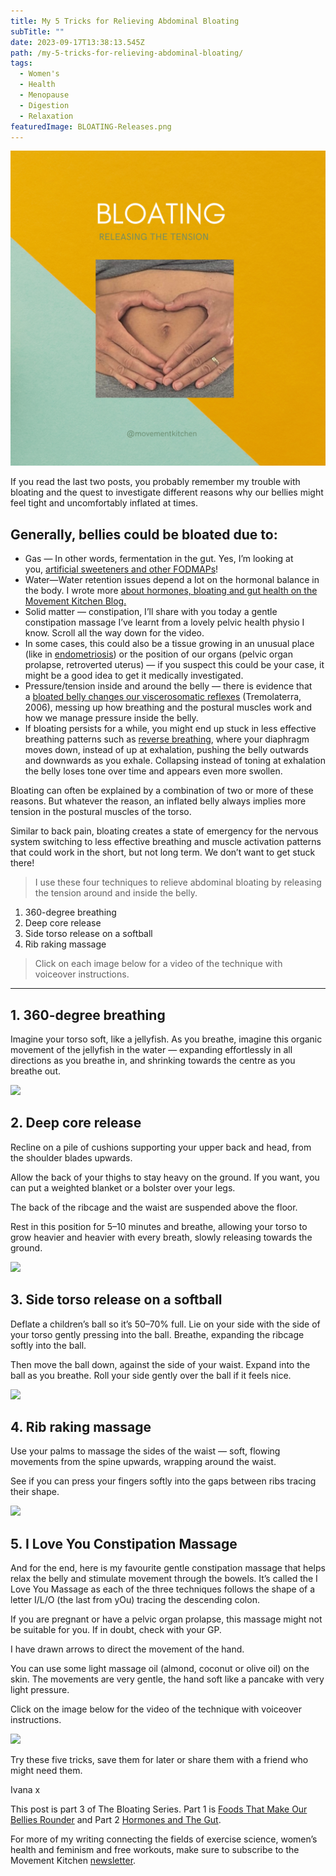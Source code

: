 ```yaml
---
title: My 5 Tricks for Relieving Abdominal Bloating
subTitle: ""
date: 2023-09-17T13:38:13.545Z
path: /my-5-tricks-for-relieving-abdominal-bloating/
tags:
  - Women's
  - Health
  - Menopause
  - Digestion
  - Relaxation
featuredImage: BLOATING-Releases.png
---
```

![Bloating and Food Choices](BLOATING-Releases.png)

If you read the last two posts, you probably remember my trouble with bloating and the quest to investigate different reasons why our bellies might feel tight and uncomfortably inflated at times.

## Generally, bellies could be bloated due to:

- Gas — In other words, fermentation in the gut. Yes, I’m looking at you, [artificial sweeteners and other FODMAPs](https://www.movementkitchen.co.uk/blog/foods-that-make-our-bellies-rounder/)!
- Water—Water retention issues depend a lot on the hormonal balance in the body. I wrote more [about hormones, bloating and gut health on the Movement Kitchen Blog.](https://www.movementkitchen.co.uk/blog/hormones-and-the-gut/)
- Solid matter — constipation, I’ll share with you today a gentle constipation massage I’ve learnt from a lovely pelvic health physio I know. Scroll all the way down for the video.
- In some cases, this could also be a tissue growing in an unusual place (like in [endometriosis](https://www.endometriosis-uk.org/what-endometriosis)) or the position of our organs (pelvic organ prolapse, retroverted uterus) — if you suspect this could be your case, it might be a good idea to get it medically investigated.
- Pressure/tension inside and around the belly — there is evidence that a [bloated belly changes our viscerosomatic reflexes](https://www.gastrojournal.org/article/S0016-5085(05)02576-X/fulltext) (Tremolaterra, 2006), messing up how breathing and the postural muscles work and how we manage pressure inside the belly.
- If bloating persists for a while, you might end up stuck in less effective breathing patterns such as [reverse breathing](https://youtube.com/shorts/gxlNFxy3WUU?feature=share), where your diaphragm moves down, instead of up at exhalation, pushing the belly outwards and downwards as you exhale. Collapsing instead of toning at exhalation the belly loses tone over time and appears even more swollen.

Bloating can often be explained by a combination of two or more of these reasons. But whatever the reason, an inflated belly always implies more tension in the postural muscles of the torso.

Similar to back pain, bloating creates a state of emergency for the nervous system switching to less effective breathing and muscle activation patterns that could work in the short, but not long term. We don’t want to get stuck there!

> I use these four techniques to relieve abdominal bloating by releasing the tension around and inside the belly.

1. 360-degree breathing  
2. Deep core release  
3. Side torso release on a softball  
4. Rib raking massage

> Click on each image below for a video of the technique with voiceover instructions.

* * *

## 1. 360-degree breathing

Imagine your torso soft, like a jellyfish. As you breathe, imagine this organic movement of the jellyfish in the water — expanding effortlessly in all directions as you breathe in, and shrinking towards the centre as you breathe out.

[![](https://miro.medium.com/v2/resize:fit:1400/0*OsI9i7cYkHJ0RJjd.png)](https://www.youtube.com/shorts/qB0P6NNrBJ4)

## 2. Deep core release

Recline on a pile of cushions supporting your upper back and head, from the shoulder blades upwards.

Allow the back of your thighs to stay heavy on the ground. If you want, you can put a weighted blanket or a bolster over your legs.

The back of the ribcage and the waist are suspended above the floor.

Rest in this position for 5–10 minutes and breathe, allowing your torso to grow heavier and heavier with every breath, slowly releasing towards the ground.

[![](https://miro.medium.com/v2/resize:fit:1400/0*PT7xsa58Vlzv6fXx.png)](https://www.youtube.com/shorts/sjdByL2SKCo)

## 3. Side torso release on a softball

Deflate a children’s ball so it’s 50–70% full. Lie on your side with the side of your torso gently pressing into the ball. Breathe, expanding the ribcage softly into the ball.

Then move the ball down, against the side of your waist. Expand into the ball as you breathe. Roll your side gently over the ball if it feels nice.

[![](https://miro.medium.com/v2/resize:fit:1400/0*96dol_nYPzZ8vTQ_.jpeg)](https://youtube.com/shorts/cU6bD4o6qQM)

## 4. Rib raking massage

Use your palms to massage the sides of the waist — soft, flowing movements from the spine upwards, wrapping around the waist.

See if you can press your fingers softly into the gaps between ribs tracing their shape.

[![](https://miro.medium.com/v2/resize:fit:1400/0*_QbeGXdakEmZaFTT.jpeg)](https://youtube.com/shorts/p7HTVqoVUV8)

## 5. I Love You Constipation Massage

And for the end, here is my favourite gentle constipation massage that helps relax the belly and stimulate movement through the bowels. It’s called the I Love You Massage as each of the three techniques follows the shape of a letter I/L/O (the last from yOu) tracing the descending colon.

If you are pregnant or have a pelvic organ prolapse, this massage might not be suitable for you. If in doubt, check with your GP.

I have drawn arrows to direct the movement of the hand.

You can use some light massage oil (almond, coconut or olive oil) on the skin. The movements are very gentle, the hand soft like a pancake with very light pressure.

Click on the image below for the video of the technique with voiceover instructions.

[![](https://miro.medium.com/v2/resize:fit:1400/0*cp5fWsZIBLBsEF8s.jpeg)](https://youtube.com/shorts/kGjoWBRn4sM)

Try these five tricks, save them for later or share them with a friend who might need them.

Ivana x

This post is part 3 of The Bloating Series. Part 1 is [Foods That Make Our Bellies Rounder](/blog/foods-that-make-our-bellies-rounder/) and Part 2 [Hormones and The Gut](/blog/hormones-and-the-gut/).

For more of my writing connecting the fields of exercise science, women’s health and feminism and free workouts, make sure to subscribe to the Movement Kitchen [newsletter](https://list.movementkitchen.co.uk).